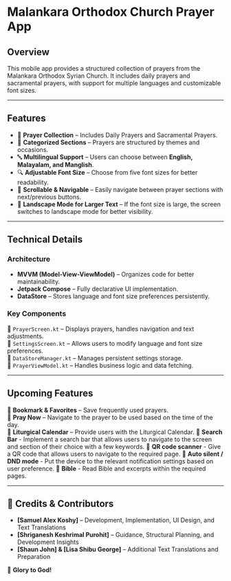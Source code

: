 # Malankara Orthodox Church Prayer App

## Overview  
This mobile app provides a structured collection of prayers from the Malankara Orthodox Syrian Church. It includes daily prayers and sacramental prayers, with support for multiple languages and customizable font sizes.  

---

## Features  
- 📖 **Prayer Collection** – Includes Daily Prayers and Sacramental Prayers.  
- 📂 **Categorized Sections** – Prayers are structured by themes and occasions.  
- 🔤 **Multilingual Support** – Users can choose between **English, Malayalam, and Manglish**.  
- 🔍 **Adjustable Font Size** – Choose from five font sizes for better readability.  
- 📜 **Scrollable & Navigable** – Easily navigate between prayer sections with next/previous buttons.  
- 📱 **Landscape Mode for Larger Text** – If the font size is large, the screen switches to landscape mode for better visibility.  

---

## Technical Details  

### Architecture  
- **MVVM (Model-View-ViewModel)** – Organizes code for better maintainability.  
- **Jetpack Compose** – Fully declarative UI implementation.  
- **DataStore** – Stores language and font size preferences persistently.  

### Key Components  
📂 `PrayerScreen.kt` – Displays prayers, handles navigation and text adjustments.  
📂 `SettingsScreen.kt` – Allows users to modify language and font size preferences.  
📂 `DataStoreManager.kt` – Manages persistent settings storage.  
📂 `PrayerViewModel.kt` – Handles business logic and data fetching.  

---

## Upcoming Features  
🚀 **Bookmark & Favorites** – Save frequently used prayers.  
🚀 **Pray Now** – Navigate to the prayer to be used based on the time of the day.   
🚀 **Liturgical Calendar** – Provide users with the Liturgical Calendar.
🚀 **Search Bar** - Implement a search bar that allows users to navigate to the screen and section of their choice with a few keywords.
🚀 **QR code scanner** - Give a QR code that allows users to navigate to the required page.
🚀 **Auto silent / DND mode** - Put the device to the relevant notification settings based on user preference.
🚀 **Bible** - Read Bible and excerpts within the required pages.

---

## 📜 Credits & Contributors  

- **[Samuel Alex Koshy]** – Development, Implementation, UI Design, and Text Translations  
- **[Shriganesh Keshrimal Purohit]** – Guidance, Structural Planning, and Development Insights  
- **[Shaun John] & [Lisa Shibu George]** – Additional Text Translations and Preparation  

🙏 **Glory to God!**  

